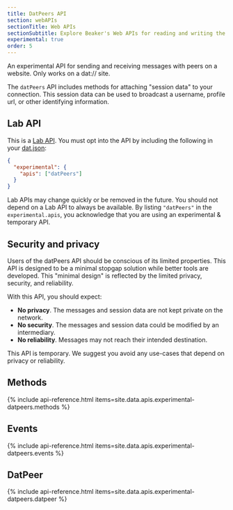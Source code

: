 ```yaml
---
title: DatPeers API
section: webAPIs
sectionTitle: Web APIs
sectionSubtitle: Explore Beaker's Web APIs for reading and writing the peer-to-peer filesystem
experimental: true
order: 5
---
```


An experimental API for sending and receiving messages with peers on a website. Only works on a dat:// site.

The `datPeers` API includes methods for attaching "session data" to your connection. This session data can be used to broadcast a username, profile url, or other identifying information.

## Lab API

This is a [Lab API](/docs/guides/using-lab-apis.html). You must opt into the API by including the following in your [dat.json](manifest.html):

```json
{
  "experimental": {
    "apis": ["datPeers"]
  }
}
```

Lab APIs may change quickly or be removed in the future. You should not depend on a Lab API to always be available. By listing `"datPeers"` in the `experimental.apis`, you acknowledge that you are using an experimental & temporary API.

## Security and privacy

Users of the datPeers API should be conscious of its limited properties. This API is designed to be a minimal stopgap solution while better tools are developed. This "minimal design" is reflected by the limited privacy, security, and reliability.

With this API, you should expect:

 - **No privacy**. The messages and session data are not kept private on the network.
 - **No security**. The messages and session data could be modified by an intermediary.
 - **No reliability**. Messages may not reach their intended destination.

This API is temporary. We suggest you avoid any use-cases that depend on privacy or reliability.

## Methods

{% include api-reference.html items=site.data.apis.experimental-datpeers.methods %}

## Events

{% include api-reference.html items=site.data.apis.experimental-datpeers.events %}

## DatPeer

{% include api-reference.html items=site.data.apis.experimental-datpeers.datpeer %}